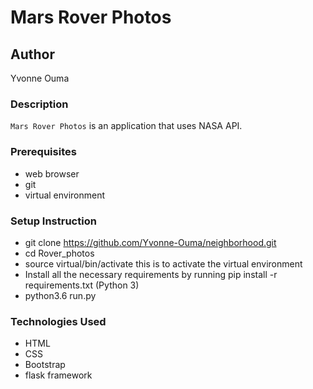 # Mars Rover Photos
## Author
Yvonne Ouma

### Description
```Mars Rover Photos``` is an application that uses NASA API.
### Prerequisites
* web browser 
* git
* virtual environment

### Setup Instruction

* git clone https://github.com/Yvonne-Ouma/neighborhood.git
* cd Rover_photos
* source virtual/bin/activate this is to activate the virtual environment
* Install all the necessary requirements by running pip install -r requirements.txt (Python 3)
* python3.6 run.py

### Technologies Used
* HTML
* CSS
* Bootstrap
* flask framework

